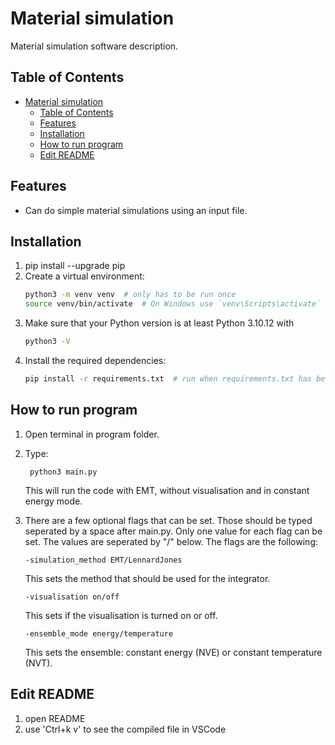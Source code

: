 # Material simulation

Material simulation software description.

## Table of Contents

- [Material simulation](#material-simulation)
  - [Table of Contents](#table-of-contents)
  - [Features](#features)
  - [Installation](#installation)
  - [How to run program](#how-to-run-program)
  - [Edit README](#edit-readme)

## Features

- Can do simple material simulations using an input file.

## Installation

1. pip install --upgrade pip
2. Create a virtual environment:
    ```bash
    python3 -m venv venv  # only has to be run once
    source venv/bin/activate  # On Windows use `venv\Scripts\activate`
3. Make sure that your Python version is at least Python 3.10.12 with
    ```bash
    python3 -V
4. Install the required dependencies:
    ```bash
    pip install -r requirements.txt  # run when requirements.txt has been updated

## How to run program

1. Open terminal in program folder.
2. Type: 

        python3 main.py
    This will run the code with EMT, without visualisation and in constant energy mode.
3.  There are a few optional flags that can be set. Those should be typed seperated by a space after main.py. Only one value for each flag can be set. The values are seperated by "/" below. The flags are the following:

        -simulation_method EMT/LennardJones
    This sets the method that should be used for the integrator.

        -visualisation on/off
    This sets if the visualisation is turned on or off.

        -ensemble_mode energy/temperature
    This sets the ensemble: constant energy (NVE) or constant temperature (NVT).

## Edit README

1. open README
3. use 'Ctrl+k v' to see the compiled file in VSCode